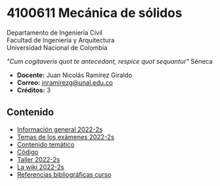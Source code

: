 # 4100611 Mecánica de sólidos
Departamento de Ingeniería Civil\
Facultad de Ingeniería y Arquitectura\
Universidad Nacional de Colombia

_"Cum cogitaveris quot te antecedant, respice quot sequantur"_ Séneca

- **Docente:** Juan Nicolás Ramírez Giraldo 
- **Correo:** jnramirezg@unal.edu.co
- **Créditos:** 3

## Contenido
- [Información general 2022-2s](/docs/informacion_general_2022-2s.md)
- [Temas de los exámenes 2022-2s](/docs/temas_examenes_2022-2s.md)
- [Contenido temático](/docs/contenido_tematico.md)
- [Código](/codigo/README.md)
- [Taller 2022-2s](/docs/taller_2022-2s.md)
- [La wiki 2022-2s](/docs/wiki_2022-2s.md)
- [Referencias bibliográficas curso](/docs/referencias_curso.md)
